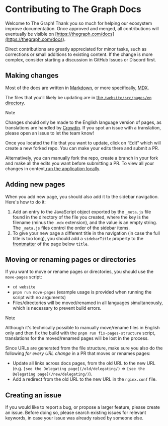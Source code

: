 # Contributing to The Graph Docs

Welcome to The Graph! Thank you so much for helping our ecosystem improve documentation. Once approved and merged, all contributions will eventually be visible on [https://thegraph.com/docs](https://thegraph.com/docs).

Direct contributions are greatly appreciated for minor tasks, such as corrections or small additions to existing content. If the change is more complex, consider starting a discussion in GitHub Issues or Discord first.

## Making changes

Most of the docs are written in [Markdown](https://www.markdownguide.org/getting-started/), or more specifically, [MDX](https://mdxjs.com/docs/what-is-mdx/).

The files that you’ll likely be updating are in [the `/website/src/pages/en` directory](https://github.com/graphprotocol/docs/tree/main/website/src/pages/en).

> [!NOTE]
>
> Changes should only be made to the English language version of pages, as translations are handled by [Crowdin](https://crowdin.com/). If you spot an issue with a translation, please open an issue to let the team know!

Once you located the file that you want to update, click on “Edit” which will create a new forked repo. You can make your edits there and submit a PR.

Alternatively, you can manually fork the repo, create a branch in your fork and make all the edits you want before submitting a PR. To view all your changes in context,[run the application locally](https://github.com/graphprotocol/docs/blob/main/README.md).

## Adding new pages

When you add new page, you should also add it to the sidebar navigation. Here's how to do it:

1. Add an entry to the JavaScript object exported by the `_meta.js` file found in the directory of the file you created, where the key is the filename (minus the `.mdx` extension), and the value is an empty string. The `_meta.js` files control the order of the sidebar items.
2. To give your new page a different title in the navigation (in case the full title is too long), you should add a `sidebarTitle` property to the [frontmatter](https://mdxjs.com/guides/frontmatter/) of the page below `title`.

## Moving or renaming pages or directories

If you want to move or rename pages or directories, you should use the `move-pages` script:

- `cd website`
- `pnpm run move-pages` (example usage is provided when running the script with no arguments)
- Files/directories will be moved/renamed in all languages simultaneously, which is necessary to prevent build errors.

> [!NOTE]
>
> Although it's technically possible to manually move/rename files in English only and then fix the build with the `pnpm run fix-pages-structure` script, translations for the moved/renamed pages will be lost in the process.

Since URLs are generated from the file structure, make sure you also do the following _for every URL change_ in a PR that moves or renames pages:

- Update all links across docs pages, from the old URL to the new URL (e.g. `[see the Delegating page](/old/delegating/)` => `[see the Delegating page](/new/delegating/)`).
- Add a redirect from the old URL to the new URL in the `nginx.conf` file.

## Creating an issue

If you would like to report a bug, or propose a larger feature, please create an issue. Before doing so, please search existing issues for relevant keywords, in case your issue was already raised by someone else.
